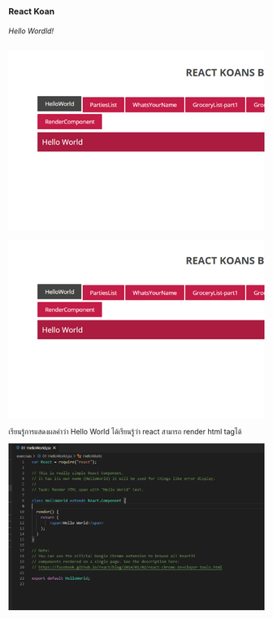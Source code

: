 ### React Koan

###### Hello Wordld!
<img src='./01.png'/>

![Koan1](01.png)

  เรียนรู้การแสดงผลคำว่า Hello World ได้เรียนรู้ว่า react สามารถ render html tagได้

![Koan1raw](01raw.png)
  